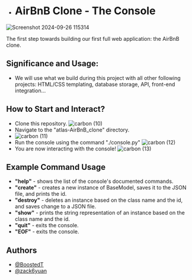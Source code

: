 - # AirBnB Clone - The Console
![Screenshot 2024-09-26 115314](https://github.com/user-attachments/assets/087cb7b3-3939-463e-82c2-4f663aab82b3)

The first step towards building our first full web application: the AirBnB clone. 

## Significance and Usage:
- We will use what we build during this project with all other following projects: HTML/CSS templating, database storage, API, front-end integration…

## How to Start and Interact?
- Clone this repository.
![carbon (10)](https://github.com/user-attachments/assets/007bb26b-1052-403d-aad6-c85985eecd09)
- Navigate to the "atlas-AirBnB_clone" directory.
- ![carbon (11)](https://github.com/user-attachments/assets/18f5cd79-e053-41de-83fc-7a7db414b926)
- Run the console using the command "./console.py"
![carbon (12)](https://github.com/user-attachments/assets/77f93a7a-670b-446a-a8f3-7d96bafd2d8d)
- You are now interacting with the console!
![carbon (13)](https://github.com/user-attachments/assets/a99fbbac-f6bc-4f3a-88a6-159edbf716c8)

## Example Command Usage
- __"help"__ - shows the list of the console's documented commands.
- __"create"__ - creates a new instance of BaseModel, saves it to the JSON file, and prints the id.
- __"destroy"__ - deletes an instance based on the class name and the id, and saves change to a JSON file.
- __"show"__ - prints the string representation of an instance based on the class name and the id.
- __"quit"__ - exits the console.
- __"EOF"__ - exits the console.

## Authors
- [@BoostedT](https://www.github.com/BoostedT)
- [@zack6yuan](https://www.github.com/zack6yuan)

